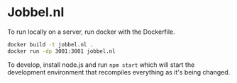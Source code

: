 # Jobbel.nl

To run locally on a server, run docker with the Dockerfile.
```bash
docker build -t jobbel.nl .
docker run -dp 3001:3001 jobbel.nl
```

To develop, install node.js and run `npm start` which will start the development environment that recompiles everything as it's being changed.